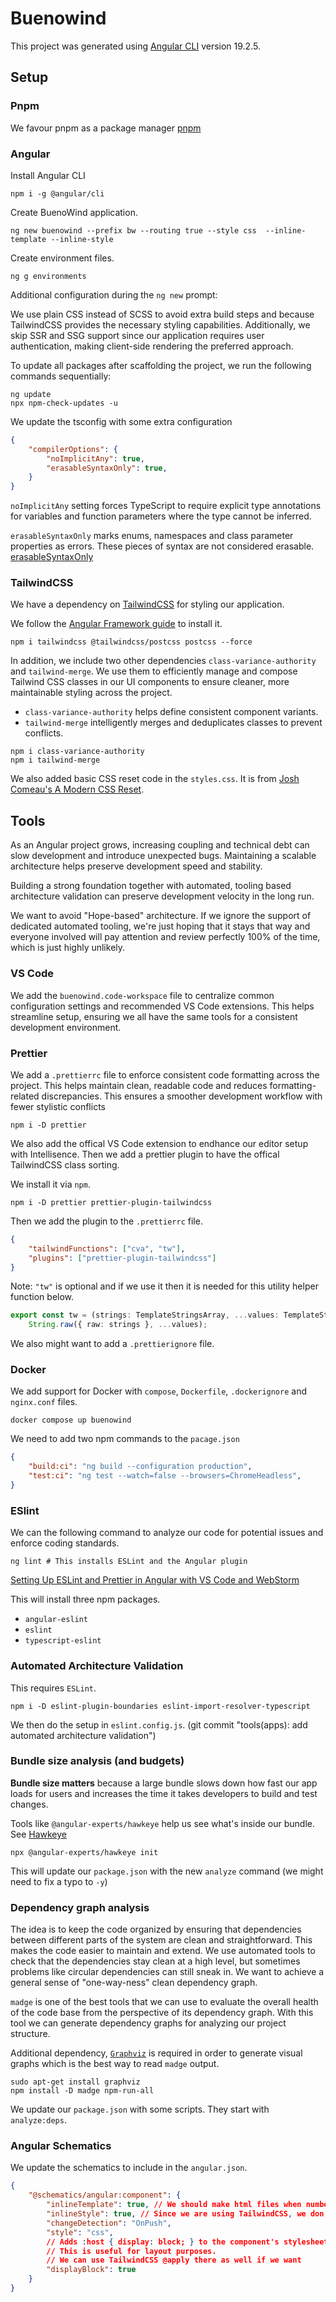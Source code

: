 # Buenowind

This project was generated using [Angular CLI](https://github.com/angular/angular-cli) version 19.2.5.

## Setup

### Pnpm

We favour pnpm as a package manager [pnpm](https://pnpm.io/)

### Angular

Install Angular CLI

```shell
npm i -g @angular/cli
```

Create BuenoWind application.

```shell
ng new buenowind --prefix bw --routing true --style css  --inline-template --inline-style
```

Create environment files.

```shell
ng g environments
```

Additional configuration during the `ng new` prompt:

We use plain CSS instead of SCSS to avoid extra build steps and because TailwindCSS provides the necessary styling capabilities. Additionally, we skip SSR and SSG support since our application requires user authentication, making client-side rendering the preferred approach.

To update all packages after scaffolding the project, we run the following commands sequentially:

```shell
ng update
npx npm-check-updates -u
```

We update the tsconfig with some extra configuration

```json
{
    "compilerOptions": {
        "noImplicitAny": true,
        "erasableSyntaxOnly": true,
    }
}
```

`noImplicitAny` setting forces TypeScript to require explicit type annotations for variables and function parameters where the type cannot be inferred.

`erasableSyntaxOnly` marks enums, namespaces and class parameter properties as errors. These pieces of syntax are not considered erasable. [erasableSyntaxOnly](https://www.totaltypescript.com/erasable-syntax-only)

### TailwindCSS

We have a dependency on [TailwindCSS](https://tailwindcss.com/) for styling our application.

We follow the [Angular Framework guide](https://tailwindcss.com/docs/installation/framework-guides/angular) to install it.

```shell
npm i tailwindcss @tailwindcss/postcss postcss --force
```

In addition, we include two other dependencies `class-variance-authority` and `tailwind-merge`.
We use them to efficiently manage and compose Tailwind CSS classes in our UI components to ensure cleaner,
more maintainable styling across the project.

- `class-variance-authority` helps define consistent component variants.
- `tailwind-merge` intelligently merges and deduplicates classes to prevent conflicts.

```shell
npm i class-variance-authority
npm i tailwind-merge
```

We also added basic CSS reset code in the `styles.css`.
It is from [Josh Comeau's A Modern CSS Reset](https://www.joshwcomeau.com/css/custom-css-reset/).

## Tools

As an Angular project grows, increasing coupling and technical debt can slow development and introduce unexpected bugs. Maintaining a scalable architecture helps preserve development speed and stability.

Building a strong foundation together with automated, tooling based architecture validation can preserve development
velocity in the long run.

We want to avoid "Hope-based" architecture. If we ignore the support of dedicated automated tooling, we're just hoping
that it stays that way and everyone involved will pay attention and review perfectly 100% of the time, which is just highly unlikely.

### VS Code

We add the `buenowind.code-workspace` file to centralize common configuration settings and recommended VS Code extensions.
This helps streamline setup, ensuring we all have the same tools for a consistent development environment.

### Prettier

We add a `.prettierrc` file to enforce consistent code formatting across the project.
This helps maintain clean, readable code and reduces formatting-related discrepancies.
This ensures a smoother development workflow with fewer stylistic conflicts

```shell
npm i -D prettier
```

We also add the offical VS Code extension to endhance our editor setup with Intellisence.
Then we add a prettier plugin to have the offical TailwindCSS class sorting.

We install it via `npm`.

```shell
npm i -D prettier prettier-plugin-tailwindcss
```

Then we add the plugin to the `.prettierrc` file.

```json
{
    "tailwindFunctions": ["cva", "tw"],
    "plugins": ["prettier-plugin-tailwindcss"]
}
```

Note: `"tw"` is optional and if we use it then it is needed for this utility helper function below.

```ts
export const tw = (strings: TemplateStringsArray, ...values: TemplateStringsArray[]) =>
    String.raw({ raw: strings }, ...values);
```

We also might want to add a `.prettierignore` file.

### Docker

We add support for Docker with `compose`, `Dockerfile`, `.dockerignore` and `nginx.conf` files.

```shell
docker compose up buenowind
```

We need to add two npm commands to the `pacage.json`

```json
{
    "build:ci": "ng build --configuration production",
    "test:ci": "ng test --watch=false --browsers=ChromeHeadless",
}
```

### ESlint

We can the following command to analyze our code for potential issues and enforce coding standards.

```shell
ng lint # This installs ESLint and the Angular plugin
```

[Setting Up ESLint and Prettier in Angular with VS Code and WebStorm](https://senoritadeveloper.medium.com/setting-up-eslint-and-prettier-in-angular-with-vs-code-and-webstorm-4be8d558caea)

This will install three npm packages.

- `angular-eslint`
- `eslint`
- `typescript-eslint`

### Automated Architecture Validation

This requires `ESLint`.

```shell
npm i -D eslint-plugin-boundaries eslint-import-resolver-typescript
```

We then do the setup in `eslint.config.js`. (git commit "tools(apps): add automated architecture validation")

### Bundle size analysis (and budgets)

**Bundle size matters** because a large bundle slows down how fast our app loads for users and increases the time it takes developers to build and test changes.

Tools like `@angular-experts/hawkeye` help us see what's inside our bundle. See [Hawkeye](https://angularexperts.io/blog/hawkeye-esbuild-analyzer)

```shell
npx @angular-experts/hawkeye init
```

This will update our `package.json` with the new `analyze` command (we might need to fix a typo to `-y`)

### Dependency graph analysis

The idea is to keep the code organized by ensuring that dependencies between different parts of the system are clean and straightforward.
This makes the code easier to maintain and extend.
We use automated tools to check that the dependencies stay clean at a high level,
but sometimes problems like circular dependencies can still sneak in.
We want to achieve a general sense of "one-way-ness" clean dependency graph.

`madge` is one of the best tools that we can use to evaluate the overall health of the code base from the perspective of its dependency graph.
With this tool we can generate dependency graphs for analyzing our project structure.

Additional dependency, [`Graphviz`](https://www.graphviz.org/) is required in order to generate
visual graphs which is the best way to read `madge` output.

```shell
sudo apt-get install graphviz
npm install -D madge npm-run-all
```

We update our `package.json` with some scripts. They start with `analyze:deps`.

### Angular Schematics

We update the schematics to include in the `angular.json`.

```json
{
    "@schematics/angular:component": {
        "inlineTemplate": true, // We should make html files when number of lines is above x amount.
        "inlineStyle": true, // Since we are using TailwindCSS, we don't really need the extra file.
        "changeDetection": "OnPush",
        "style": "css",
        // Adds :host { display: block; } to the component's stylesheet, ensuring the component renders as a block-level element. 
        // This is useful for layout purposes.
        // We can use TailwindCSS @apply there as well if we want
        "displayBlock": true 
    }
}
```
